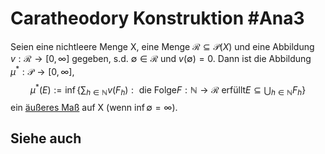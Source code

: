 # Caratheodory Konstruktion #Ana3
Seien eine nichtleere Menge X, eine Menge $\mathcal{R}\subseteq\mathcal{P}(X)$ und eine Abbildung $v:\mathcal{R}\to[0,\infty]$ gegeben, s.d. $\emptyset\in\mathcal{R}$ und $v(\emptyset)=0$. Dann ist die Abbildung $\mu^*:\mathcal{P}\to[0,\infty],$
$$\mu^*(E):=\inf\left\{\sum_{h\in\mathbb{N}}v(F_h):\text{ die Folge} F:\mathbb{N}\to\mathcal{R}\text{ erfüllt} E\subseteq \bigcup_{h\in\mathbb{N}}F_h\right\}$$
ein [äußeres Maß](%C3%A4u%C3%9Feres%20Ma%C3%9F.md) auf X (wenn $\inf\emptyset=\infty$).
## Siehe auch
